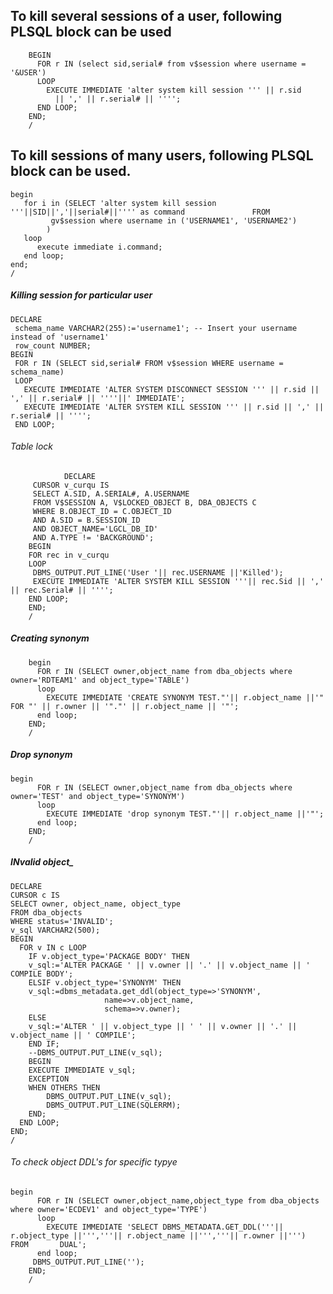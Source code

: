 
To kill several sessions of a user, following PLSQL block can be used 
-----------------------------------------------------------------

		BEGIN
		  FOR r IN (select sid,serial# from v$session where username = '&USER')
		  LOOP
		    EXECUTE IMMEDIATE 'alter system kill session ''' || r.sid 
		      || ',' || r.serial# || '''';
		  END LOOP;
		END;
		/

 To kill sessions of many users, following PLSQL block can be used.
-----------------------------------------------------------------

	begin
	   for i in (SELECT 'alter system kill session '''||SID||','||serial#||'''' as command               FROM   
		     gv$session where username in ('USERNAME1', 'USERNAME2')
		    )
	   loop
	      execute immediate i.command;
	   end loop;
	end;
	/


##### Killing session for particular user

	DECLARE
	 schema_name VARCHAR2(255):='username1'; -- Insert your username instead of 'username1'
	 row_count NUMBER;
	BEGIN
	 FOR r IN (SELECT sid,serial# FROM v$session WHERE username = schema_name)
	 LOOP
	   EXECUTE IMMEDIATE 'ALTER SYSTEM DISCONNECT SESSION ''' || r.sid || ',' || r.serial# || ''''||' IMMEDIATE';
	   EXECUTE IMMEDIATE 'ALTER SYSTEM KILL SESSION ''' || r.sid || ',' || r.serial# || '''';
	 END LOOP;

###### Table lock

              	DECLARE
		 CURSOR v_curqu IS
		 SELECT A.SID, A.SERIAL#, A.USERNAME
		 FROM V$SESSION A, V$LOCKED_OBJECT B, DBA_OBJECTS C
		 WHERE B.OBJECT_ID = C.OBJECT_ID
		 AND A.SID = B.SESSION_ID
		 AND OBJECT_NAME='LGCL_DB_ID'
		 AND A.TYPE != 'BACKGROUND';
		BEGIN
		FOR rec in v_curqu
		LOOP
		 DBMS_OUTPUT.PUT_LINE('User '|| rec.USERNAME ||'Killed');
		 EXECUTE IMMEDIATE 'ALTER SYSTEM KILL SESSION '''|| rec.Sid || ',' || rec.Serial# || '''';
		END LOOP;
		END;
		/

##### Creating synonym
		begin
		  FOR r IN (SELECT owner,object_name from dba_objects where owner='RDTEAM1' and object_type='TABLE')
		  loop 
		    EXECUTE IMMEDIATE 'CREATE SYNONYM TEST."'|| r.object_name ||'" FOR "' || r.owner || '"."' || r.object_name || '"';
		  end loop;
		END;
		/   
		
##### Drop synonym
	
	begin
		  FOR r IN (SELECT owner,object_name from dba_objects where owner='TEST' and object_type='SYNONYM')
		  loop 
		    EXECUTE IMMEDIATE 'drop synonym TEST."'|| r.object_name ||'"';
		  end loop;
		END;
		/
    
 ##### INvalid object_
 	
	DECLARE
	CURSOR c IS
	SELECT owner, object_name, object_type
	FROM dba_objects
	WHERE status='INVALID';
	v_sql VARCHAR2(500);
	BEGIN
	  FOR v IN c LOOP
	    IF v.object_type='PACKAGE BODY' THEN
		v_sql:='ALTER PACKAGE ' || v.owner || '.' || v.object_name || ' COMPILE BODY'; 
	    ELSIF v.object_type='SYNONYM' THEN
		v_sql:=dbms_metadata.get_ddl(object_type=>'SYNONYM',
					     name=>v.object_name,
					     schema=>v.owner);
	    ELSE
		v_sql:='ALTER ' || v.object_type || ' ' || v.owner || '.' || v.object_name || ' COMPILE'; 
	    END IF;
	    --DBMS_OUTPUT.PUT_LINE(v_sql);
	    BEGIN
		EXECUTE IMMEDIATE v_sql;
	    EXCEPTION
		WHEN OTHERS THEN
		    DBMS_OUTPUT.PUT_LINE(v_sql);
		    DBMS_OUTPUT.PUT_LINE(SQLERRM);
	    END;
	  END LOOP;
	END;
	/


###### To check object DDL's for specific typye 


 	begin
		  FOR r IN (SELECT owner,object_name,object_type from dba_objects where owner='ECDEV1' and object_type='TYPE')
		  loop 
		    EXECUTE IMMEDIATE 'SELECT DBMS_METADATA.GET_DDL('''|| r.object_type ||''','''|| r.object_name ||''','''|| r.owner ||''') FROM 		DUAL';		    
		  end loop; 
		 DBMS_OUTPUT.PUT_LINE('');  
		END;
		/  














